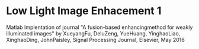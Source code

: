 # Low Light Image Enhacement 1
 
Matlab Implentation of journal "A fusion-based enhancingmethod for weakly illuminated images" by XueyangFu, DeluZeng, YueHuang, YinghaoLiao, XinghaoDing, JohnPaisley, Signal Processing Journal, Elsevier, May 2016 


